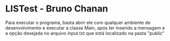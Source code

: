 # LISTest - Bruno Chanan
 Para executar o programa, basta abrir ele com qualquer ambiente de desenvolvimento e executar a classe Main, após ter 
 inserido a mensagem e a opção desejada no arquivo input.txt que está localizado na pasta "public"
